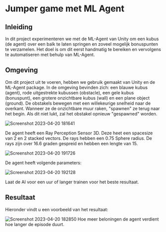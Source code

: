 # Jumper game met ML Agent

## Inleiding
In dit project experimenteren we met de ML-Agent van Unity om een kubus (de agent) over een balk te laten springen en zoveel mogelijk bonuspunten te verzamelen. Het doel is om dit eerst handmatig te bereiken en vervolgens te automatiseren met behulp van ML-Agent.

## Omgeving
Om dit project uit te voeren, hebben we gebruik gemaakt van Unity en de ML-Agent package. In de omgeving bevinden zich: een blauwe kubus (agent), rode uitgestrekte kubussen (obstacle), een gele kubus (bonuspunt), een grotere onzichtbare kubus (wall) en een plane object (ground).
De obstakels bewegen met een willekeurige snelheid naar de overkant. Wanneer ze de onzichtbare muur raken, "spawnen" ze terug naar het begin. Als dit niet lukt, zal het obstakel opnieuw "gespawned" worden.

![Screenshot 2023-04-20 181641](https://user-images.githubusercontent.com/38139170/233451877-43a81f8b-24c3-42c4-9ba8-9f0e4ba8bb80.png)

De agent heeft een Ray Perception Sensor 3D. Deze heet een spacesize van 2 en 2 stacked vectors. De rays hebben een 0.75 Sphere radius. De rays zijn over 16.6 graden gespreid en hebben een lengte van 15.

![Screenshot 2023-04-20 191726](https://user-images.githubusercontent.com/38139170/233453117-92e62f6a-bb8f-4d8f-969c-993986d667a7.png)

De agent heeft volgende parameters: 

![Screenshot 2023-04-20 192128](https://user-images.githubusercontent.com/38139170/233453179-a4e7a8f7-3f12-42e2-9217-4017a1f45617.png)

Laat de AI voor een uur of langer trainen voor het beste resultaat.

## Resultaat
Hieronder vindt u een voorbeeld van het resultaat:

![Screenshot 2023-04-20 182850](https://user-images.githubusercontent.com/38139170/233453402-bd44939d-def4-4fb1-84c9-10377c58427b.png)
Hoe meer beloningen de agent verdient hoe langer de episode duurt.
